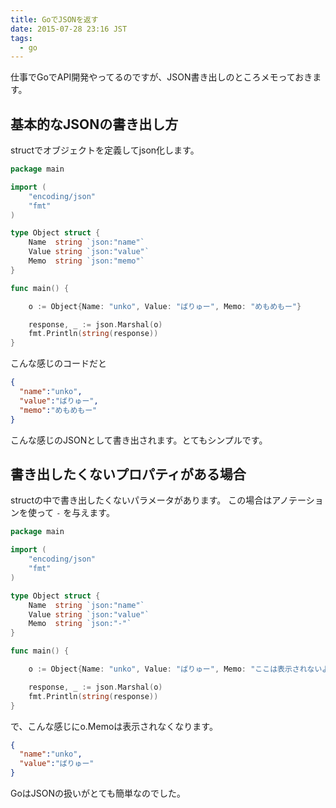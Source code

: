 ```yaml
---
title: GoでJSONを返す
date: 2015-07-28 23:16 JST
tags:
  - go
---
```


仕事でGoでAPI開発やってるのですが、JSON書き出しのところメモっておきます。

## 基本的なJSONの書き出し方

structでオブジェクトを定義してjson化します。

```go
package main

import (
    "encoding/json"
    "fmt"
)

type Object struct {
    Name  string `json:"name"`
    Value string `json:"value"`
    Memo  string `json:"memo"`
}

func main() {

    o := Object{Name: "unko", Value: "ばりゅー", Memo: "めもめもー"}

    response, _ := json.Marshal(o)
    fmt.Println(string(response))
}
```

こんな感じのコードだと

```json
{
  "name":"unko",
  "value":"ばりゅー",
  "memo":"めもめもー"
}
```

こんな感じのJSONとして書き出されます。とてもシンプルです。

## 書き出したくないプロパティがある場合

structの中で書き出したくないパラメータがあります。
この場合はアノテーションを使って `-` を与えます。

```go
package main

import (
    "encoding/json"
    "fmt"
)

type Object struct {
    Name  string `json:"name"`
    Value string `json:"value"`
    Memo  string `json:"-"`
}

func main() {

    o := Object{Name: "unko", Value: "ばりゅー", Memo: "ここは表示されないよー"}

    response, _ := json.Marshal(o)
    fmt.Println(string(response))
}
```

で、こんな感じにo.Memoは表示されなくなります。

```json
{
  "name":"unko",
  "value":"ばりゅー"
}
```

GoはJSONの扱いがとても簡単なのでした。
